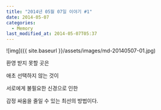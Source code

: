 ```yaml
---
title: "2014년 05월 07일 이야기 #1"
date: 2014-05-07
categories:
  - Memory
last_modified_at: 2014-05-07T05:37
---
```


![img]({{ site.baseurl }}/assets/images/md-20140507-01.jpg)


환영 받지 못할 곳은

애초 선택하지 않는 것이 

서로에게 불필요한 신경으로 인한 

감정 싸움을 줄일 수 있는 최선의 방법이다.